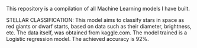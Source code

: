 This repository is a compilation of all Machine Learning models I have built.

STELLAR CLASSIFICATION: 
This model aims to classify stars in space as red giants or dwarf starts, based on data such as their diameter, brightness, etc. The data itself, was obtained from kaggle.com. The model trained is a Logistic regression model. The achieved accuracy is 92%.
